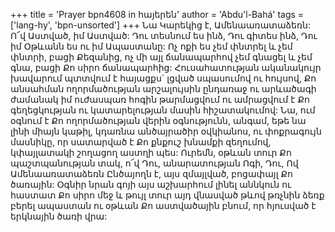 +++
title = 'Prayer bpn4608 in հայերեն'
author = 'Abdu'l-Bahá'
tags = ['lang-hy', 'bpn-unsorted']
+++
Նա Կարեկից է, Ամենաառատաձեռն: Ո՜վ Աստված, իմ Աստված: Դու տեսնում ես ինձ, Դու գիտես ինձ, Դու իմ Օթևանն ես ու իմ Ապաստանը: Ոչ ոքի ես չեմ փնտրել և չեմ փնտրի, բացի Քեզանից, ոչ մի այլ ճանապարհով չեմ գնացել և չեմ գնա, բացի Քո սիրո ճանապարհից: Հուսահատության ականակույր խավարում պտտվում է հայացքս` լցված սպասումով ու հույսով, Քո անսահման ողորմածության արշալույսին ընդառաջ ու արևածագի ժամանակ իմ ուժասպառ հոգին թարմացվում ու ամրացվում է Քո գեղեցկության ու կատարելության մասին հիշատակումով: Նա, ում օգնում է Քո ողորմածության վերին օգնությունն, անգամ, եթե նա լինի միայն կաթիլ, կդառնա անծայրածիր օվկիանոս, ու փոքրագույն մասնիկը, որ սատարված է Քո քնքուշ խնամքի զեղումով, կփայլատակի շողացող աստղի պես:
	Ուրեմն, օթևան տուր Քո պաշտպանության տակ, ո՜վ Դու, անարատության Ոգի, Դու, Ով Ամենաառատաձեռն Ընծայողն է, այս զմայլված, բոցափայլ Քո ծառային: Օգնիր նրան գոյի այս աշխարհում լինել աննկուն ու հաստատ Քո սիրո մեջ և թույլ տուր այդ վնասված թևով թռչնին ձեռք բերել ապաստան ու օթևան Քո աստվածային բնում, որ հյուսված է երկնային ծառի վրա:
